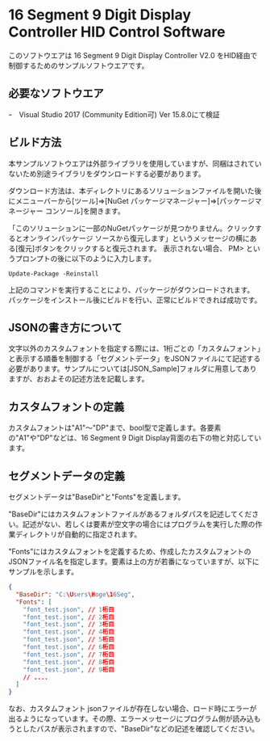 # 16 Segment 9 Digit Display Controller HID Control Software
このソフトウエアは 16 Segment 9 Digit Display Controller V2.0 をHID経由で制御するためのサンプルソフトウエアです。
## 必要なソフトウエア
ｰ　Visual Studio 2017 (Community Edition可) Ver 15.8.0にて検証
## ビルド方法
本サンプルソフトウエアは外部ライブラリを使用していますが、同梱はされていないため別途ライブラリをダウンロードする必要があります。

ダウンロード方法は、本ディレクトリにあるソリューションファイルを開いた後にメニューバーから[ツール]=>[NuGet パッケージマネージャー]=>[パッケージマネージャー コンソール]を開きます。

「このソリューションに一部のNuGetパッケージが見つかりません。クリックするとオンラインパッケージ ソースから復元します」というメッセージの横にある[復元]ボタンをクリックすると復元されます。
表示されない場合、 PM> というプロンプトの後に以下のように入力します。

```
Update-Package -Reinstall
```

上記のコマンドを実行することにより、パッケージがダウンロードされます。
パッケージをインストール後にビルドを行い、正常にビルドできれば成功です。

## JSONの書き方について
文字以外のカスタムフォントを指定する際には、1桁ごとの「カスタムフォント」と表示する順番を制御する「セグメントデータ」をJSONファイルにて記述する必要があります。サンプルについては[JSON_Sample]フォルダに用意してありますが、おおよその記述方法を記載します。
## カスタムフォントの定義
カスタムフォントは"A1"～"DP"まで、bool型で定義します。各要素の"A1"や"DP"などは、16 Segment 9 Digit Display背面の右下の物と対応しています。
## セグメントデータの定義
セグメントデータは"BaseDir"と"Fonts"を定義します。

"BaseDir"にはカスタムフォントファイルがあるフォルダパスを記述してください。記述がない、若しくは要素が空文字の場合にはプログラムを実行した際の作業ディレクトリが自動的に指定されます。

"Fonts"にはカスタムフォントを定義するため、作成したカスタムフォントのJSONファイル名を指定します。要素は上の方が若番になっていますが、以下にサンプルを示します。

```JSON
{
  "BaseDir": "C:\Users\Hoge\16Seg",
  "Fonts": [
    "font_test.json", // 1桁目
    "font_test.json", // 2桁目
    "font_test.json", // 3桁目
    "font_test.json", // 4桁目
    "font_test.json", // 5桁目
    "font_test.json", // 6桁目
    "font_test.json", // 7桁目
    "font_test.json", // 8桁目
    "font_test.json", // 9桁目
    // ....
  ]
}
```

なお、カスタムフォント jsonファイルが存在しない場合、ロード時にエラーが出るようになっています。その際、エラーメッセージにプログラム側が読み込もうとしたパスが表示されますので、"BaseDir"などの記述を確認してください。